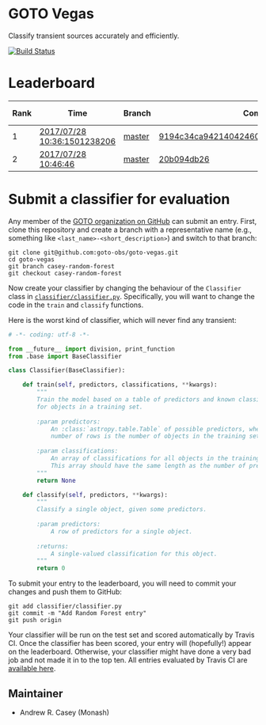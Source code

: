 # GOTO Vegas
Classify transient sources accurately and efficiently.

[![Build Status](https://travis-ci.org/GOTO-OBS/goto-vegas.svg?branch=master)](https://travis-ci.org/GOTO-OBS/goto-vegas)

# Leaderboard
| Rank | Time | Branch | Commit | Python | Train Time | Test Time | Transients Found | Transients Missed | False Positives | Score |
|------|------|--------|--------|--------|------------|-----------|------------------|-------------------|-----------------|-------|
|1|[2017/07/28 10:36:1501238206](https://travis-ci.org/goto-obs/goto-vegas/builds/258502437)|[master](https://github.com/goto-obs/goto-vegas/tree/master)|[9194c34ca9421404246018982eb27bf4c982c75d](https://github.com/goto-obs/goto-vegas/commit/9194c34ca9421404246018982eb27bf4c982c75d)|3.6|0s|0s|0|1|10|0.829|
|2|[2017/07/28 10:46:46](https://travis-ci.org/goto-obs/goto-vegas/builds/258505282)|[master](https://github.com/goto-obs/goto-vegas/tree/master)|[20b094db26](https://github.com/goto-obs/goto-vegas/commit/20b094db26e4a6dbad1ba7d3f82b400937ffd9dd)|3.6|0s|0s|0|1|10|0.233|



# Submit a classifier for evaluation
Any member of the [GOTO organization on GitHub](https://github.com/GOTO-OBS) can 
submit an entry. First, clone this repository and create a branch with a 
representative name (e.g., something like ``<last_name>-<short_description>``) 
and switch to that branch:

````
git clone git@github.com:goto-obs/goto-vegas.git
cd goto-vegas
git branch casey-random-forest
git checkout casey-random-forest
````

Now create your classifier by changing the behaviour of the ``Classifier`` class
in [``classifier/classifier.py``](classifier/classifier.py). Specifically, you
will want to change the code in the ``train`` and ``classify`` functions.

Here is the worst kind of classifier, which will never find any transient:

````python
# -*- coding: utf-8 -*-

from __future__ import division, print_function
from .base import BaseClassifier

class Classifier(BaseClassifier):

    def train(self, predictors, classifications, **kwargs):
        """
        Train the model based on a table of predictors and known classifications
        for objects in a training set.
         
        :param predictors:
            An :class:`astropy.table.Table` of possible predictors, where the
            number of rows is the number of objects in the training set.
           
        :param classifications:
            An array of classifications for all objects in the training set.
            This array should have the same length as the number of predictor rows.
        """
        return None

    def classify(self, predictors, **kwargs):
        """
        Classify a single object, given some predictors.
        
        :param predictors:
            A row of predictors for a single object.
           
        :returns:
            A single-valued classification for this object.
        """
        return 0
````

To submit your entry to the leaderboard, you will need to commit your changes and
push them to GitHub:

````
git add classifier/classifier.py
git commit -m "Add Random Forest entry"
git push origin
````

Your classifier will be run on the test set and scored automatically by Travis CI.
Once the classifier has been scored, your entry will (hopefully!) appear on the
leaderboard. Otherwise, your classifier might have done a very bad job and not made
it in to the top ten. All entries evaluated by Travis CI are [available here](entries.csv).

Maintainer
----------
- Andrew R. Casey (Monash)
